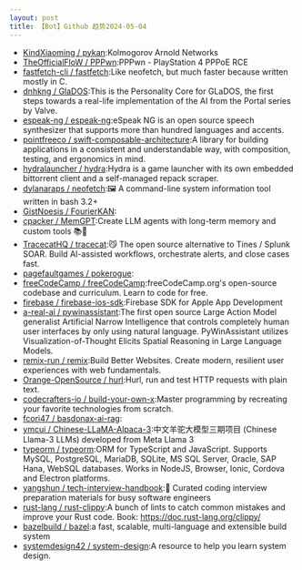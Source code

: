 ```yaml
---
layout: post
title: 【Bot】Github 趋势2024-05-04
---
```


* [KindXiaoming / pykan](https://github.com/KindXiaoming/pykan):Kolmogorov Arnold Networks
* [TheOfficialFloW / PPPwn](https://github.com/TheOfficialFloW/PPPwn):PPPwn - PlayStation 4 PPPoE RCE
* [fastfetch-cli / fastfetch](https://github.com/fastfetch-cli/fastfetch):Like neofetch, but much faster because written mostly in C.
* [dnhkng / GlaDOS](https://github.com/dnhkng/GlaDOS):This is the Personality Core for GLaDOS, the first steps towards a real-life implementation of the AI from the Portal series by Valve.
* [espeak-ng / espeak-ng](https://github.com/espeak-ng/espeak-ng):eSpeak NG is an open source speech synthesizer that supports more than hundred languages and accents.
* [pointfreeco / swift-composable-architecture](https://github.com/pointfreeco/swift-composable-architecture):A library for building applications in a consistent and understandable way, with composition, testing, and ergonomics in mind.
* [hydralauncher / hydra](https://github.com/hydralauncher/hydra):Hydra is a game launcher with its own embedded bittorrent client and a self-managed repack scraper.
* [dylanaraps / neofetch](https://github.com/dylanaraps/neofetch):🖼️ A command-line system information tool written in bash 3.2+
* [GistNoesis / FourierKAN](https://github.com/GistNoesis/FourierKAN):
* [cpacker / MemGPT](https://github.com/cpacker/MemGPT):Create LLM agents with long-term memory and custom tools 📚🦙
* [TracecatHQ / tracecat](https://github.com/TracecatHQ/tracecat):😼 The open source alternative to Tines / Splunk SOAR. Build AI-assisted workflows, orchestrate alerts, and close cases fast.
* [pagefaultgames / pokerogue](https://github.com/pagefaultgames/pokerogue):
* [freeCodeCamp / freeCodeCamp](https://github.com/freeCodeCamp/freeCodeCamp):freeCodeCamp.org's open-source codebase and curriculum. Learn to code for free.
* [firebase / firebase-ios-sdk](https://github.com/firebase/firebase-ios-sdk):Firebase SDK for Apple App Development
* [a-real-ai / pywinassistant](https://github.com/a-real-ai/pywinassistant):The first open source Large Action Model generalist Artificial Narrow Intelligence that controls completely human user interfaces by only using natural language. PyWinAssistant utilizes Visualization-of-Thought Elicits Spatial Reasoning in Large Language Models.
* [remix-run / remix](https://github.com/remix-run/remix):Build Better Websites. Create modern, resilient user experiences with web fundamentals.
* [Orange-OpenSource / hurl](https://github.com/Orange-OpenSource/hurl):Hurl, run and test HTTP requests with plain text.
* [codecrafters-io / build-your-own-x](https://github.com/codecrafters-io/build-your-own-x):Master programming by recreating your favorite technologies from scratch.
* [fcori47 / basdonax-ai-rag](https://github.com/fcori47/basdonax-ai-rag):
* [ymcui / Chinese-LLaMA-Alpaca-3](https://github.com/ymcui/Chinese-LLaMA-Alpaca-3):中文羊驼大模型三期项目 (Chinese Llama-3 LLMs) developed from Meta Llama 3
* [typeorm / typeorm](https://github.com/typeorm/typeorm):ORM for TypeScript and JavaScript. Supports MySQL, PostgreSQL, MariaDB, SQLite, MS SQL Server, Oracle, SAP Hana, WebSQL databases. Works in NodeJS, Browser, Ionic, Cordova and Electron platforms.
* [yangshun / tech-interview-handbook](https://github.com/yangshun/tech-interview-handbook):💯 Curated coding interview preparation materials for busy software engineers
* [rust-lang / rust-clippy](https://github.com/rust-lang/rust-clippy):A bunch of lints to catch common mistakes and improve your Rust code. Book: https://doc.rust-lang.org/clippy/
* [bazelbuild / bazel](https://github.com/bazelbuild/bazel):a fast, scalable, multi-language and extensible build system
* [systemdesign42 / system-design](https://github.com/systemdesign42/system-design):A resource to help you learn system design.
